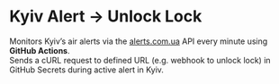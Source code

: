 # Kyiv Alert -> Unlock Lock

Monitors Kyiv’s air alerts via the [alerts.com.ua](https://alerts.com.ua) API every minute using **GitHub Actions**.  
Sends a cURL request to defined URL (e.g. webhook to unlock lock) in GitHub Secrets during active alert in Kyiv.
